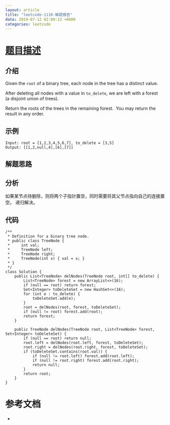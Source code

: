```yaml
---
layout: article
title: "leetcode-1110-解题报告"
date: 2019-07-12 02:09:13 +0800
categories: leetcode
---
```


# [题目描述](https://leetcode-cn.com/problems/delete-nodes-and-return-forest/)
## 介绍
Given the `root` of a binary tree, each node in the tree has a distinct value.

After deleting all nodes with a value in `to_delete`, we are left with a forest (a disjoint union of trees).

Return the roots of the trees in the remaining forest.  You may return the result in any order.

## 示例
```
Input: root = [1,2,3,4,5,6,7], to_delete = [3,5]
Output: [[1,2,null,4],[6],[7]]
```

## 解题思路
## 分析
如果某节点待删除，则将两个子指针置空，同时需要将其父节点指向自己的连接置空。
递归解决。
## 代码
```
/**
 * Definition for a binary tree node.
 * public class TreeNode {
 *     int val;
 *     TreeNode left;
 *     TreeNode right;
 *     TreeNode(int x) { val = x; }
 * }
 */
class Solution {
    public List<TreeNode> delNodes(TreeNode root, int[] to_delete) { 
        List<TreeNode> forest = new ArrayList<>(16);
        if (null == root) return forest;
        Set<Integer> toDeleteSet = new HashSet<>(16);
        for (int e : to_delete) {
            toDeleteSet.add(e);
        }
        root = delNodes(root, forest, toDeleteSet);
        if (null != root) forest.add(root);
        return forest;
    }
    
    public TreeNode delNodes(TreeNode root, List<TreeNode> forest, Set<Integer> toDeleteSet) {
        if (null == root) return null;
        root.left = delNodes(root.left, forest, toDeleteSet);
        root.right = delNodes(root.right, forest, toDeleteSet);      
        if (toDeleteSet.contains(root.val)) {
            if (null != root.left) forest.add(root.left);
            if (null != root.right) forest.add(root.right);
            return null;
        }
        return root;
    }
}
```

# 参考文档
- 
